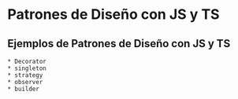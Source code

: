 # Patrones de Diseño con JS y TS

## Ejemplos de Patrones de Diseño con JS y TS

    * Decorator
    * singleton
    * strategy
    * observer
    * builder
